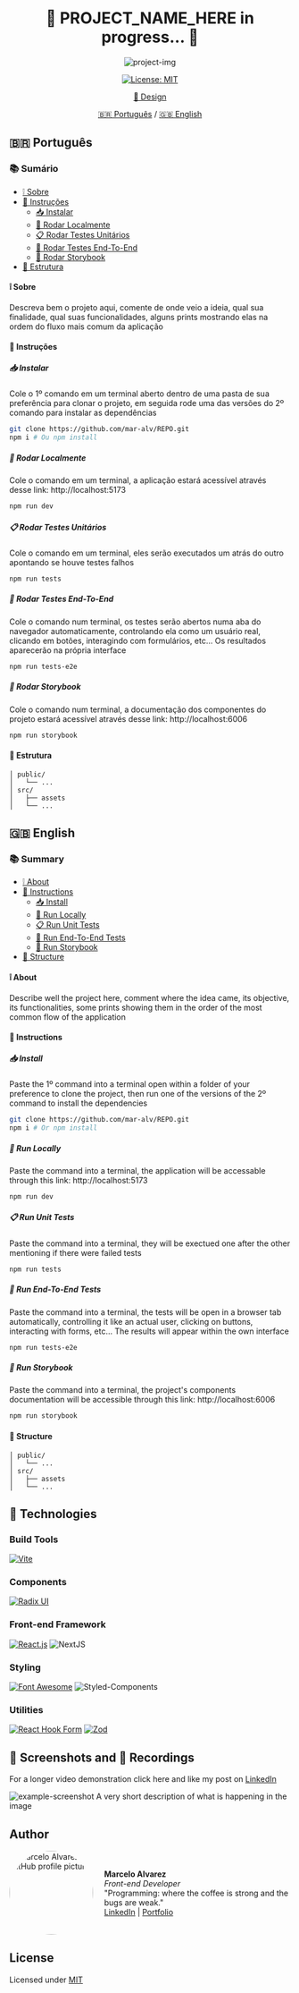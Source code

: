 <h1 align="center">🚧 PROJECT_NAME_HERE in progress... 🚧</h1>

<div align='center'>

  ![project-img](https://www.breatheazy.co.uk/wp-content/uploads/2023/09/Untitled-design-35-1080x675.png)
  
  [![License: MIT](https://img.shields.io/badge/License-MIT-brightgreen.svg)](https://opensource.org/licenses/MIT)

  [🎨 Design](link-to-Figma)

  [🇧🇷 Português](#pt-br) / [🇬🇧 English](#en)

</div>

## <a id='pt-br' style="text-decoration: none; color: inherit;">🇧🇷 Português</a>

### 📚 Sumário
- [❕ Sobre](#pt-br-sobre)
- [📖 Instruções](#pt-br-instrucoes)
  - [📥 Instalar](#pt-br-instalar)
  - [🚀 Rodar Localmente](#pt-br-localmente)
  - [📋 Rodar Testes Unitários](#pt-br-testes-unitarios)
  - [🏁 Rodar Testes End-To-End](#pt-br-testes-e2e)
  - [📔 Rodar Storybook](#pt-br-storybook)
- [📂 Estrutura](#pt-br-estrutura)

#### <a id='pt-br-sobre' style="text-decoration: none; color: inherit;">❕ Sobre</a>
Descreva bem o projeto aqui, comente de onde veio a ideia, qual sua finalidade, qual suas funcionalidades, alguns prints mostrando elas na ordem do fluxo mais comum da aplicação

#### <a id='pt-br-instrucoes' style="text-decoration: none; color: inherit;">📖 Instruções</a>
##### <a id='pt-br-instalar' style="text-decoration: none; color: inherit;">📥 Instalar</a>
Cole o 1º comando em um terminal aberto dentro de uma pasta de sua preferência para clonar o projeto, em seguida rode uma das versões do 2º comando para instalar as dependências
```sh
git clone https://github.com/mar-alv/REPO.git
npm i # Ou npm install
```

##### <a id='pt-br-localmente' style="text-decoration: none; color: inherit;">🚀 Rodar Localmente</a>
Cole o comando em um terminal, a aplicação estará acessível através desse link: http://localhost:5173 
```sh
npm run dev
```

##### <a id='pt-br-testes-unitarios' style="text-decoration: none; color: inherit;">📋 Rodar Testes Unitários</a>
Cole o comando em um terminal, eles serão executados um atrás do outro apontando se houve testes falhos
```sh
npm run tests
```

##### <a id='pt-br-testes-e2e' style="text-decoration: none; color: inherit;">🏁 Rodar Testes End-To-End</a>
Cole o comando num terminal, os testes serão abertos numa aba do navegador automaticamente, controlando ela como um usuário real, clicando em botões, interagindo com formulários, etc... Os resultados aparecerão na própria interface
```sh
npm run tests-e2e
```

##### <a id='pt-br-storybook' style="text-decoration: none; color: inherit;">📔 Rodar Storybook</a>
Cole o comando num terminal, a documentação dos componentes do projeto estará acessível através desse link: http://localhost:6006 
```sh
npm run storybook
```

#### <a id='pt-br-estrutura' style="text-decoration: none; color: inherit;">📂 Estrutura</a>
```
│ public/
│   └── ...
│ src/
│   ├── assets
│   └── ...
```

## <a id='en' style="text-decoration: none; color: inherit;">🇬🇧 English</a>

### 📚 Summary
- [❕ About](#en-about)
- [📖 Instructions](#en-instructions)
  - [📥 Install](#en-install)
  - [🚀 Run Locally](#en-locally)
  - [📋 Run Unit Tests](#en-unit-tests)
  - [🏁 Run End-To-End Tests](#en-e2e-tests)
  - [📔 Run Storybook](#en-storybook)
- [📂 Structure](#en-structure)

#### <a id='en-about' style="text-decoration: none; color: inherit;">❕ About</a>
Describe well the project here, comment where the idea came, its objective, its functionalities, some prints showing them in the order of the most common flow of the application

#### <a id='en-instructions' style="text-decoration: none; color: inherit;">📖 Instructions</a>
##### <a id='en-instalar' style="text-decoration: none; color: inherit;">📥 Install</a>
Paste the 1º command into a terminal open within a folder of your preference to clone the project, then run one of the versions of the 2º command to install the dependencies
```sh
git clone https://github.com/mar-alv/REPO.git
npm i # Or npm install
```

##### <a id='en-locally' style="text-decoration: none; color: inherit;">🚀 Run Locally</a>
Paste the command into a terminal, the application will be accessable through this link: http://localhost:5173 
```sh
npm run dev
```

##### <a id='en-unit-tests' style="text-decoration: none; color: inherit;">📋 Run Unit Tests</a>
Paste the command into a terminal, they will be exectued one after the other mentioning if there were failed tests
```sh
npm run tests
```

##### <a id='en-e2e-tests' style="text-decoration: none; color: inherit;">🏁 Run End-To-End Tests</a>
Paste the command into a terminal, the tests will be open in a browser tab automatically, controlling it like an actual user, clicking on buttons, interacting with forms, etc... The results will appear within the own interface
```sh
npm run tests-e2e
```

##### <a id='en-storybook' style="text-decoration: none; color: inherit;">📔 Run Storybook</a>
Paste the command into a terminal, the project's components documentation will be accessible through this link: http://localhost:6006 
```sh
npm run storybook
```

#### <a id='en-structure' style="text-decoration: none; color: inherit;">📂 Structure</a>
```
│ public/
│   └── ...
│ src/
│   ├── assets
│   └── ...
```

## 🧰 Technologies
### Build Tools
[![Vite](https://img.shields.io/badge/Vite-646CFF?style=for-the-badge&logo=vite&logoColor=white)](https://vitejs.dev/)

### Components
[![Radix UI](https://img.shields.io/badge/Radix_UI-29ABE2?style=for-the-badge&logo=tailwind-css&logoColor=white)](https://radix-ui.com/)

### Front-end Framework
[![React.js](https://img.shields.io/badge/React.js-61DAFB?style=for-the-badge&logo=react&logoColor=white)](https://reactjs.org/)
![NextJS](https://img.shields.io/badge/next.js-000000?style=for-the-badge&logo=nextdotjs&logoColor=white)

### Styling
[![Font Awesome](https://img.shields.io/badge/Font_Awesome-339AF0?style=for-the-badge&logo=font-awesome&logoColor=white)](https://fontawesome.com/)
![Styled-Components](https://img.shields.io/badge/styled--components-DB7093?style=for-the-badge&logo=styled-components&logoColor=white)

### Utilities
[![React Hook Form](https://img.shields.io/badge/React_Hook_Form-FF6B6B?style=for-the-badge&logo=react&logoColor=white)](https://react-hook-form.com/)
[![Zod](https://img.shields.io/badge/Zod-007ACC?style=for-the-badge&logo=superman&logoColor=white)](https://example.com)

## 📸 Screenshots and 🎥 Recordings
For a longer video demonstration click here and like my post on
<a href="link-to-project-post-on-linkedin">LinkedIn</a>

![example-screenshot](https://as2.ftcdn.net/v2/jpg/02/66/72/41/1000_F_266724172_Iy8gdKgMa7XmrhYYxLCxyhx6J7070Pr8.jpg)
A very short description of what is happening in the image

## Author
<div style="display: flex; align-items: center;">
    <img src="https://github.com/mar-alv.png" alt="Marcelo Alvarez GitHub profile picture" style="width: 150px; border-radius: 50%; margin-right: 20px;">
    <div>
        <strong>Marcelo Alvarez</strong>
        <br>
        <em>Front-end Developer</em><br>
        <span>"Programming: where the coffee is strong and the bugs are weak."</span><br>
        <a href="https://www.linkedin.com/in/marcelo-dos-santos-alvarez-474406180/">LinkedIn</a> |
        <a href="/">Portfolio</a>
    </div>
</div>

## License
Licensed under [MIT](./LICENSE)
